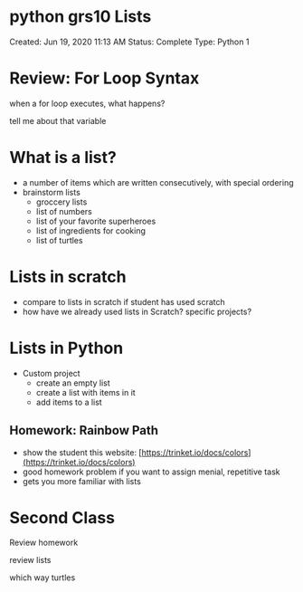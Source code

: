 # python grs10 Lists

Created: Jun 19, 2020 11:13 AM
Status: Complete
Type: Python 1

# Review: For Loop Syntax

when a for loop executes, what happens?

tell me about that variable

# What is a list?

- a number of items which are written consecutively, with special ordering
- brainstorm lists
    - groccery lists
    - list of numbers
    - list of your favorite superheroes
    - list of ingredients for cooking
    - list of turtles

# Lists in scratch

- compare to lists in scratch if student has used scratch
- how have we already used lists in Scratch? specific projects?

# Lists in Python

- Custom project
    - create an empty list
    - create a list with items in it
    - add items to a list

## Homework: Rainbow Path

- show the student this website: [https://trinket.io/docs/colors](https://trinket.io/docs/colors)
- good homework problem if you want to assign menial, repetitive task
- gets you more familiar with lists

# Second Class

Review homework

review lists

which way turtles